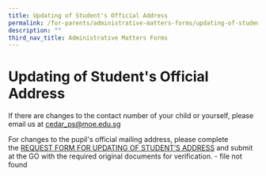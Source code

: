 ```yaml
---
title: Updating of Student's Official Address
permalink: /for-parents/administrative-matters-forms/updating-of-students-official-address
description: ""
third_nav_title: Administrative Matters Forms
---
```



# **Updating of Student's Official Address**

  
If there are changes to the contact number of your child or yourself, please email us at [cedar\_ps@moe.edu.sg](mailto:cedar_ps@moe.edu.sg)  
  
For changes to the pupil's official mailing address, please complete the [REQUEST FORM FOR UPDATING OF STUDENT’S ADDRESS](https://cedarpri-moe-edu-sg-admin.cwp.sg/qql/slot/u536/Parents/Administrative%20matters%20form/Form%20C%20(REQUEST%20FORM%20FOR%20UPDATING%20OF%20STUDENT%E2%80%99S%20ADDRESS)_11Mar19.pdf) and submit at the GO with the required original documents for verification. - file not found